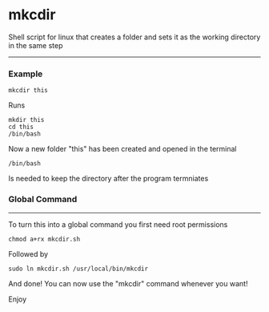 # mkcdir
Shell script for linux that creates a folder and sets it as the working directory in the same step

----

### Example

```
mkcdir this
```

Runs

```shell
mkdir this
cd this
/bin/bash
```

Now a new folder "this" has been created and opened in the terminal

```
/bin/bash
```

Is needed to keep the directory after the program termniates


### Global Command

----

To turn this into a global command you first need root permissions

```
chmod a+rx mkcdir.sh
```

Followed by

```
sudo ln mkcdir.sh /usr/local/bin/mkcdir
```

And done! You can now use the "mkcdir" command whenever you want!

Enjoy